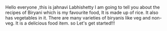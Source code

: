 Hello everyone ,this is jahnavi Labhishetty 
I am going to tell you about the recipes of
Biryani which is my favourite food, It is made up of rice. It also has vegetables in it. There are many varieties of biryanis like veg and non-veg. It is a delicious food item.
so Let's get started!!!

